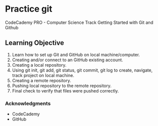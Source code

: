 # Practice git

CodeCademy PRO - Computer Science Track
Getting Started with Git and Github

## Learning Objective

1. Learn how to set up Git and GitHub on local machine/computer.
2. Creating and/or connect to an GitHub existing account.
3. Creating a local repository.
4. Using git init, git add, git status, git commit, git log to create, navigate, track project on local machine.
5. Creating a remote repository.
6. Pushing local repository to the remote repository.
7. Final check to verify that files were pushed correctly.
 



### Acknowledgments

* CodeCademy
* GitHub


